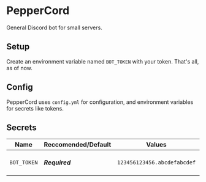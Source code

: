 # PepperCord
 General Discord bot for small servers.

## Setup
Create an environment variable named `BOT_TOKEN` with your token. That's all, as of now.
## Config
PepperCord uses `config.yml` for configuration, and environment variables for secrets like tokens.

## Secrets
| Name | Reccomended/Default | Values | Use |
| --- | --- | --- | --- |
| `BOT_TOKEN` | ***Required*** | `123456123456.abcdefabcdef` | Needed for authentication with Discord. |
